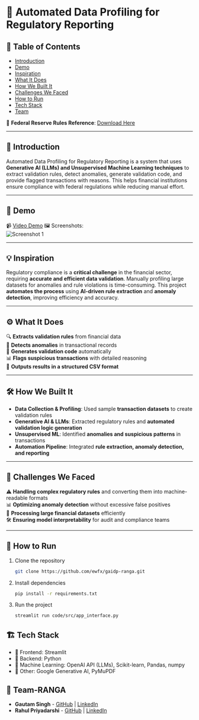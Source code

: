 # 🚀 Automated Data Profiling for Regulatory Reporting  

## 📌 Table of Contents  
- [Introduction](#-introduction)  
- [Demo](#-demo)  
- [Inspiration](#-inspiration)  
- [What It Does](#-what-it-does)  
- [How We Built It](#-how-we-built-it)  
- [Challenges We Faced](#-challenges-we-faced)  
- [How to Run](#-how-to-run)  
- [Tech Stack](#-tech-stack)  
- [Team](#-team)  

📄 **Federal Reserve Rules Reference**: [Download Here](https://www.federalreserve.gov/apps/reportingforms/Download/DownloadAttachment?guid=83c6e71a-86c2-40b6-a9a5-16e15ca7d2d8)  

---

## 🎯 Introduction  
Automated Data Profiling for Regulatory Reporting is a system that uses **Generative AI (LLMs) and Unsupervised Machine Learning techniques** to extract validation rules, detect anomalies, generate validation code, and provide flagged transactions with reasons. This helps financial institutions ensure compliance with federal regulations while reducing manual effort.  

---

## 🎥 Demo  
📹 [Video Demo](https://drive.google.com/file/d/1E4YUHqEBMp4MVgqeY1aFmDyGEPbSDhhd/view?usp=sharing) 
🖼️ Screenshots:  
![Screenshot 1](link-to-image)  

---

## 💡 Inspiration  
Regulatory compliance is a **critical challenge** in the financial sector, requiring **accurate and efficient data validation**. Manually profiling large datasets for anomalies and rule violations is time-consuming. This project **automates the process** using **AI-driven rule extraction** and **anomaly detection**, improving efficiency and accuracy.  

---

## ⚙️ What It Does  
🔍 **Extracts validation rules** from financial data  
🚨 **Detects anomalies** in transactional records  
📝 **Generates validation code** automatically  
📊 **Flags suspicious transactions** with detailed reasoning  
📎 **Outputs results in a structured CSV format**  

---

## 🛠️ How We Built It  
- **Data Collection & Profiling**: Used sample **transaction datasets** to create validation rules  
- **Generative AI & LLMs**: Extracted regulatory rules and **automated validation logic generation**  
- **Unsupervised ML**: Identified **anomalies and suspicious patterns** in transactions  
- **Automation Pipeline**: Integrated **rule extraction, anomaly detection, and reporting**  

---

## 🚧 Challenges We Faced  
⚠️ **Handling complex regulatory rules** and converting them into machine-readable formats  
📊 **Optimizing anomaly detection** without excessive false positives  
💾 **Processing large financial datasets** efficiently  
🛠️ **Ensuring model interpretability** for audit and compliance teams  

---


## 🏃 How to Run  
1. Clone the repository  
   ```sh
   git clone https://github.com/ewfx/gaidp-ranga.git

2. Install dependencies  
   ```sh
   pip install -r requirements.txt  

   ```
3. Run the project  
   ```sh
   streamlit run code/src/app_interface.py
   ```

## 🏗️ Tech Stack
- 🔹 Frontend: Streamlit
- 🔹 Backend: Python
- 🔹 Machine Learning: OpenAI API (LLMs), Scikit-learn, Pandas, numpy
- 🔹 Other: Google Generative AI, PyMuPDF


## 👥 Team-RANGA
- **Gautam Singh** - [GitHub](https://github.com/gautamdevloper) | [LinkedIn](https://www.linkedin.com/in/gautam-singh-1707/)
- **Rahul Priyadarshi** - [GitHub](https://github.com/rahulp99) | [LinkedIn](https://www.linkedin.com/in/rahul-pr99/)
